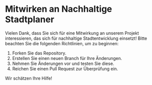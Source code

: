 # Mitwirken an Nachhaltige Stadtplaner

Vielen Dank, dass Sie sich für eine Mitwirkung an unserem Projekt interessieren, das sich für nachhaltige Stadtentwicklung einsetzt! Bitte beachten Sie die folgenden Richtlinien, um zu beginnen:

1. Forken Sie das Repository.
2. Erstellen Sie einen neuen Branch für Ihre Änderungen.
3. Nehmen Sie Änderungen vor und testen Sie diese.
4. Reichen Sie einen Pull Request zur Überprüfung ein.

Wir schätzen Ihre Hilfe!